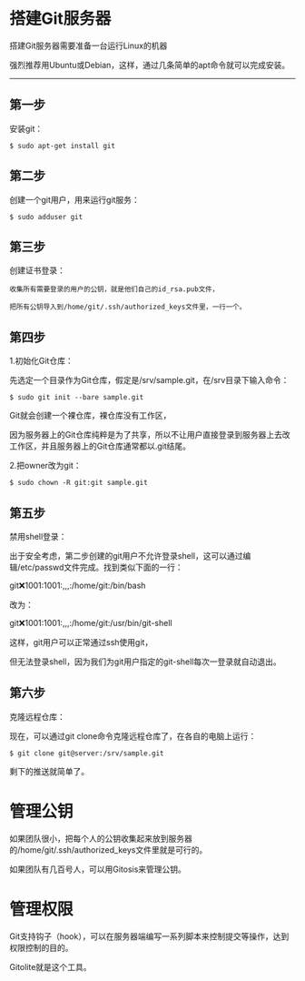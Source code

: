 # 搭建Git服务器 #

搭建Git服务器需要准备一台运行Linux的机器

强烈推荐用Ubuntu或Debian，这样，通过几条简单的apt命令就可以完成安装。

----------


## 第一步 ##

安装git：

	$ sudo apt-get install git

## 第二步 ##

创建一个git用户，用来运行git服务：

	$ sudo adduser git

## 第三步 ##

创建证书登录：

	收集所有需要登录的用户的公钥，就是他们自己的id_rsa.pub文件，
	
	把所有公钥导入到/home/git/.ssh/authorized_keys文件里，一行一个。

## 第四步 ##

1.初始化Git仓库：

先选定一个目录作为Git仓库，假定是/srv/sample.git，在/srv目录下输入命令：

	$ sudo git init --bare sample.git

Git就会创建一个裸仓库，裸仓库没有工作区，

因为服务器上的Git仓库纯粹是为了共享，所以不让用户直接登录到服务器上去改工作区，并且服务器上的Git仓库通常都以.git结尾。

2.把owner改为git：

	$ sudo chown -R git:git sample.git

## 第五步 ##

禁用shell登录：

出于安全考虑，第二步创建的git用户不允许登录shell，这可以通过编辑/etc/passwd文件完成。找到类似下面的一行：

git:x:1001:1001:,,,:/home/git:/bin/bash

改为：

git:x:1001:1001:,,,:/home/git:/usr/bin/git-shell

这样，git用户可以正常通过ssh使用git，

但无法登录shell，因为我们为git用户指定的git-shell每次一登录就自动退出。

## 第六步 ##

克隆远程仓库：

现在，可以通过git clone命令克隆远程仓库了，在各自的电脑上运行：

	$ git clone git@server:/srv/sample.git

剩下的推送就简单了。

# 管理公钥 #

如果团队很小，把每个人的公钥收集起来放到服务器的/home/git/.ssh/authorized_keys文件里就是可行的。

如果团队有几百号人，可以用Gitosis来管理公钥。

# 管理权限 #

Git支持钩子（hook），可以在服务器端编写一系列脚本来控制提交等操作，达到权限控制的目的。

Gitolite就是这个工具。
